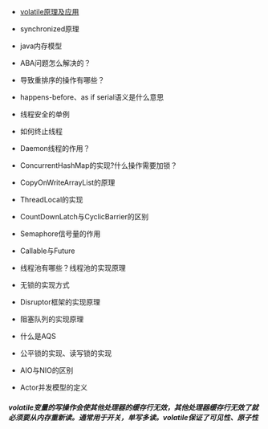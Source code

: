 * [volatile原理及应用](/chapter2/javaduo-xian-cheng.md#test)
* synchronized原理

* java内存模型

* ABA问题怎么解决的？

* 导致重排序的操作有哪些？

* happens-before、as if serial语义是什么意思
* 线程安全的单例
* 如何终止线程
* Daemon线程的作用？
* ConcurrentHashMap的实现?什么操作需要加锁？
* CopyOnWriteArrayList的原理
* ThreadLocal的实现
* CountDownLatch与CyclicBarrier的区别
* Semaphore信号量的作用
* Callable与Future
* 线程池有哪些？线程池的实现原理
* 无锁的实现方式
* Disruptor框架的实现原理
* 阻塞队列的实现原理
* 什么是AQS
* 公平锁的实现、读写锁的实现
* AIO与NIO的区别
* Actor并发模型的定义

##### volatile变量的写操作会使其他处理器的缓存行无效，其他处理器缓存行无效了就必须要从内存重新读。通常用于开关，单写多读。volatile保证了可见性、原子性



